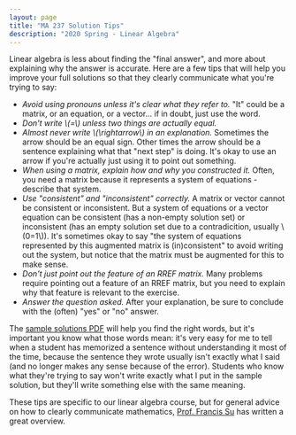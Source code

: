 ```yaml
---
layout: page
title: "MA 237 Solution Tips"
description: "2020 Spring - Linear Algebra"
---
```


Linear algebra is less about finding the "final answer", and more about
explaining why the answer is accurate. Here are a few tips that will help
you improve your full solutions so that they clearly communicate what
you're trying to say:

- *Avoid using pronouns unless it's clear what they refer to.* "It" could
be a matrix, or an equation, or a vector... if in doubt, just use the word.
- *Don't write \\(=\\) unless two things are actually equal.*
- *Almost never write \\(\rightarrow\\) in an explanation.* Sometimes the arrow
should be an equal sign. Other times the arrow should be a sentence explaining
what that "next step" is doing. It's okay to use an arrow if you're actually
just using it to point out something.
- *When using a matrix, explain how and why you constructed it.* Often,
you need a matrix because it represents a system of equations - describe
that system.
- *Use "consistent" and "inconsistent" correctly.* A matrix or vector cannot
be consistent or inconsistent. But a system of equations or a vector equation
can be consistent (has a non-empty solution set) or inconsistent
(has an empty solution set due to a contradicition, usually \\(0=1\\)).
It's sometimes okay to say "the system of equations represented by this augmented matrix
is (in)consistent" to avoid writing out the system, but notice that the matrix
must be augmented for this to make sense.
- *Don't just point out the feature of an RREF matrix.* Many problems require
pointing out a feature of an RREF matrix, but you need to explain why that
feature is relevant to the exercise.
- *Answer the question asked.* After your explanation, be sure to conclude
with the (often) "yes" or "no" answer.

The [sample solutions PDF](../pdf/ma237-sample-solutions.pdf) will help you
find the right words, but it's important you know what those words mean:
it's very easy for me to tell when a student has memorized a sentence without
understanding it most of the time, because the sentence they wrote usually isn't
exactly what I said (and no longer makes any sense because of the error).
Students who know what they're trying to say won't write exactly what I put
in the sample solution, but they'll write something else with the same
meaning.

These tips are specific to our linear algebra course, but for general advice
on how to clearly communicate mathematics,
[Prof. Francis Su](/classes/2019/08/ma320/pdf/good-math-writing.pdf)
has written a great overview.
